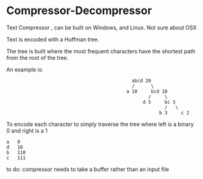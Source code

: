 # Compressor-Decompressor
Text Compressor , can be built on Windows, and Linux. Not sure about OSX

Text is encoded with a Huffman tree.

The tree is built where the most frequent characters have the shortest path from the root of the tree.

An example is:

                                                  abcd 20
                                                  /      \
                                                a 10     bcd 10
                                                        /     \
                                                      d 5     bc 5
                                                              /   \
                                                            b 3     c 2
                                                          
                                                          
To encode each character to simply traverse the tree where left is a binary 0 and right is a 1

    a   0
    d   10
    b   110
    c   111

to do:
compressor needs to take a buffer rather than an input file
